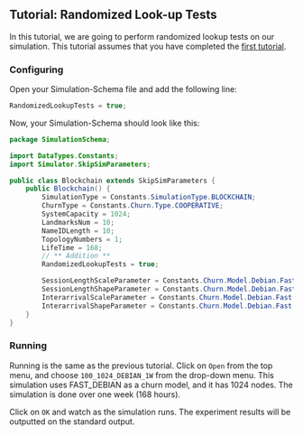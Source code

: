 ## Tutorial: Randomized Look-up Tests
In this tutorial, we are going to perform randomized lookup tests on our simulation. This tutorial assumes that you have completed the [first tutorial](#).

### Configuring
Open your Simulation-Schema file and add the following line:
```java
RandomizedLookupTests = true;
```
Now, your Simulation-Schema should look like this:
```java
package SimulationSchema;

import DataTypes.Constants;
import Simulator.SkipSimParameters;

public class Blockchain extends SkipSimParameters {
    public Blockchain() {
        SimulationType = Constants.SimulationType.BLOCKCHAIN;
        ChurnType = Constants.Churn.Type.COOPERATIVE;
        SystemCapacity = 1024;
        LandmarksNum = 10;
        NameIDLength = 10;
        TopologyNumbers = 1;
        LifeTime = 168;
        // ** Addition **
        RandomizedLookupTests = true;

        SessionLengthScaleParameter = Constants.Churn.Model.Debian.Fast.SessionLength.Scale;
        SessionLengthShapeParameter = Constants.Churn.Model.Debian.Fast.SessionLength.Shape;
        InterarrivalScaleParameter = Constants.Churn.Model.Debian.Fast.SessionInterarrival.Scale;
        InterarrivalShapeParameter = Constants.Churn.Model.Debian.Fast.SessionInterarrival.Shape;
    }
}
```

### Running
Running is the same as the previous tutorial.
Click on `Open` from the top menu, and choose `100_1024_DEBIAN_1W` from the drop-down menu. 
This simulation uses FAST_DEBIAN as a churn model, and it has 1024 nodes. The simulation is done over one week (168 hours).

Click on `OK` and watch as the simulation runs. The experiment results will be outputted on the standard output.
